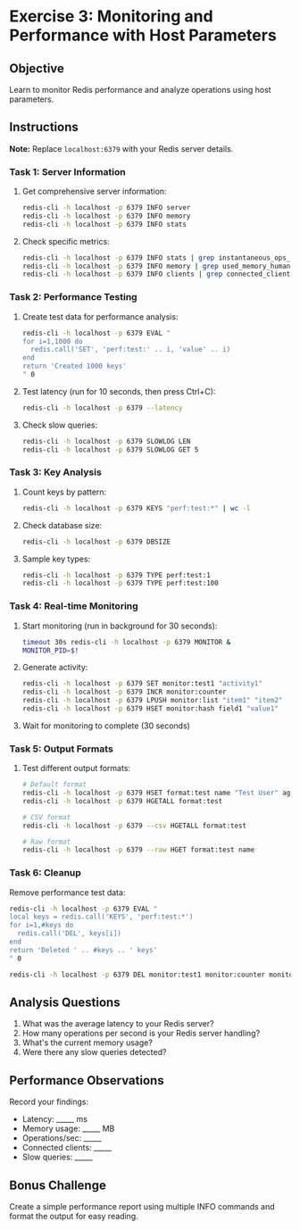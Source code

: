# Exercise 3: Monitoring and Performance with Host Parameters

## Objective
Learn to monitor Redis performance and analyze operations using host parameters.

## Instructions

**Note:** Replace `localhost:6379` with your Redis server details.

### Task 1: Server Information
1. Get comprehensive server information:
   ```bash
   redis-cli -h localhost -p 6379 INFO server
   redis-cli -h localhost -p 6379 INFO memory
   redis-cli -h localhost -p 6379 INFO stats
   ```

2. Check specific metrics:
   ```bash
   redis-cli -h localhost -p 6379 INFO stats | grep instantaneous_ops_per_sec
   redis-cli -h localhost -p 6379 INFO memory | grep used_memory_human
   redis-cli -h localhost -p 6379 INFO clients | grep connected_clients
   ```

### Task 2: Performance Testing
1. Create test data for performance analysis:
   ```bash
   redis-cli -h localhost -p 6379 EVAL "
   for i=1,1000 do
     redis.call('SET', 'perf:test:' .. i, 'value' .. i)
   end
   return 'Created 1000 keys'
   " 0
   ```

2. Test latency (run for 10 seconds, then press Ctrl+C):
   ```bash
   redis-cli -h localhost -p 6379 --latency
   ```

3. Check slow queries:
   ```bash
   redis-cli -h localhost -p 6379 SLOWLOG LEN
   redis-cli -h localhost -p 6379 SLOWLOG GET 5
   ```

### Task 3: Key Analysis
1. Count keys by pattern:
   ```bash
   redis-cli -h localhost -p 6379 KEYS "perf:test:*" | wc -l
   ```

2. Check database size:
   ```bash
   redis-cli -h localhost -p 6379 DBSIZE
   ```

3. Sample key types:
   ```bash
   redis-cli -h localhost -p 6379 TYPE perf:test:1
   redis-cli -h localhost -p 6379 TYPE perf:test:100
   ```

### Task 4: Real-time Monitoring
1. Start monitoring (run in background for 30 seconds):
   ```bash
   timeout 30s redis-cli -h localhost -p 6379 MONITOR &
   MONITOR_PID=$!
   ```

2. Generate activity:
   ```bash
   redis-cli -h localhost -p 6379 SET monitor:test1 "activity1"
   redis-cli -h localhost -p 6379 INCR monitor:counter
   redis-cli -h localhost -p 6379 LPUSH monitor:list "item1" "item2"
   redis-cli -h localhost -p 6379 HSET monitor:hash field1 "value1"
   ```

3. Wait for monitoring to complete (30 seconds)

### Task 5: Output Formats
1. Test different output formats:
   ```bash
   # Default format
   redis-cli -h localhost -p 6379 HSET format:test name "Test User" age "25"
   redis-cli -h localhost -p 6379 HGETALL format:test
   
   # CSV format
   redis-cli -h localhost -p 6379 --csv HGETALL format:test
   
   # Raw format
   redis-cli -h localhost -p 6379 --raw HGET format:test name
   ```

### Task 6: Cleanup
Remove performance test data:
```bash
redis-cli -h localhost -p 6379 EVAL "
local keys = redis.call('KEYS', 'perf:test:*')
for i=1,#keys do
  redis.call('DEL', keys[i])
end
return 'Deleted ' .. #keys .. ' keys'
" 0

redis-cli -h localhost -p 6379 DEL monitor:test1 monitor:counter monitor:list monitor:hash format:test
```

## Analysis Questions
1. What was the average latency to your Redis server?
2. How many operations per second is your Redis server handling?
3. What's the current memory usage?
4. Were there any slow queries detected?

## Performance Observations
Record your findings:
- Latency: _____ ms
- Memory usage: _____ MB
- Operations/sec: _____
- Connected clients: _____
- Slow queries: _____

## Bonus Challenge
Create a simple performance report using multiple INFO commands and format the output for easy reading.
